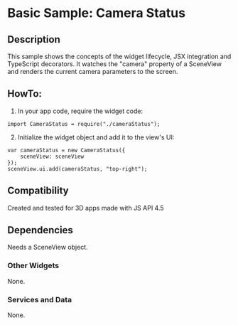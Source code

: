 # Basic Sample: Camera Status

## Description
This sample shows the concepts of the widget lifecycle, JSX integration and TypeScript decorators. It watches the "camera" property of a SceneView and renders the current camera parameters to the screen.

## HowTo:
1. In your app code, require the widget code:
```
import CameraStatus = require("./cameraStatus");
```
2. Initialize the widget object and add it to the view's UI:
```
var cameraStatus = new CameraStatus({
    sceneView: sceneView
});
sceneView.ui.add(cameraStatus, "top-right");
```

## Compatibility
Created and tested for 3D apps made with JS API 4.5

## Dependencies
Needs a SceneView object.

### Other Widgets
None.

### Services and Data
None. 
